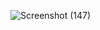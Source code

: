
![Screenshot (147)](https://user-images.githubusercontent.com/101628611/164878931-c237a930-c6b6-4d17-88c0-61c670e87c38.png)
